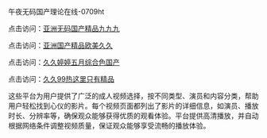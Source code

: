 午夜无码国产理论在线-0709ht

点击访问：<a href="https://heiliaoow5kzm.pages.dev">亚洲无码国产精品九九九</a>

点击访问：<a href="https://heiliao2dmwwy.pages.dev">亚洲国产精品欧美久久</a>

点击访问：<a href="https://heiliaoll4qsx.pages.dev">久久婷婷五月综合色国产</a>

点击访问：<a href="https://heiliaowzu4ur.pages.dev">久久99热这里只有精品</a>

这些平台为用户提供了广泛的成人视频选择，按不同类型、演员和内容分类，帮助用户轻松找到心仪的影片。每个视频页面都列出了影片的详细信息，如演员、播放时长、分辨率等，确保观众能够获得优质的观看体验。平台提供高清播放，并自动根据网络条件调整视频质量，保证观众能够享受流畅的播放体验。

<span style="display:none;">[Canonical link](）</span>
